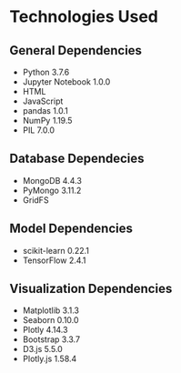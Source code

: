 # Technologies Used
## General Dependencies
- Python 3.7.6
- Jupyter Notebook 1.0.0
- HTML
- JavaScript
- pandas 1.0.1
- NumPy 1.19.5
- PIL 7.0.0

## Database Dependecies
- MongoDB 4.4.3
- PyMongo 3.11.2
- GridFS

## Model Dependencies
- scikit-learn 0.22.1
- TensorFlow 2.4.1

## Visualization Dependencies
- Matplotlib 3.1.3
- Seaborn 0.10.0
- Plotly 4.14.3
- Bootstrap 3.3.7
- D3.js 5.5.0
- Plotly.js 1.58.4